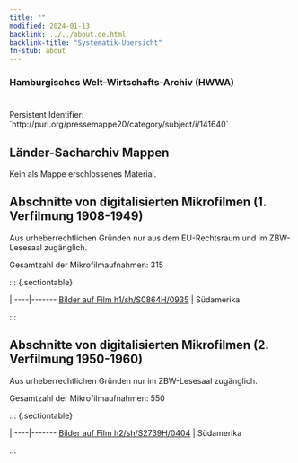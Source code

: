 ```yaml
---
title: ""
modified: 2024-01-13
backlink: ../../about.de.html
backlink-title: "Systematik-Übersicht"
fn-stub: about
---
```


### Hamburgisches Welt-Wirtschafts-Archiv (HWWA)

# 

<div class="hint">Persistent Identifier: `http://purl.org/pressemappe20/category/subject/i/141640`</div>







## Länder-Sacharchiv Mappen





Kein als Mappe erschlossenes Material.



<a id="filmsections" />

## Abschnitte von digitalisierten Mikrofilmen (1. Verfilmung 1908-1949)

<p>Aus urheberrechtlichen Gründen nur aus dem EU-Rechtsraum und im ZBW-Lesesaal zugänglich.</p>


<p>Gesamtzahl der Mikrofilmaufnahmen: 315</p>





::: {.sectiontable}

 | 
----|-------
<a class="btn" href="https://pm20.zbw.eu/film/h1/sh/S0864H/0935" rel="nofollow">Bilder auf Film h1/sh/S0864H/0935</a> | Südamerika


:::




## Abschnitte von digitalisierten Mikrofilmen (2. Verfilmung 1950-1960)

<p>Aus urheberrechtlichen Gründen nur im ZBW-Lesesaal zugänglich.</p>


<p>Gesamtzahl der Mikrofilmaufnahmen: 550</p>





::: {.sectiontable}

 | 
----|-------
<a class="btn" href="https://pm20.zbw.eu/film/h2/sh/S2739H/0404" rel="nofollow">Bilder auf Film h2/sh/S2739H/0404</a> | Südamerika


:::
















